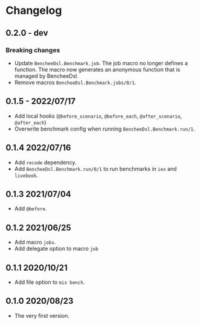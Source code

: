 # Changelog

## 0.2.0 - dev

### Breaking changes

+ Update `BencheeDsl.Benchmark.job`. The job macro no longer defines a function.
  The macro now generates an anonymous function that is managed by BencheeDsl.
+ Remove macros `BencheeDsl.Benchmark.jobs/0/1`.

## 0.1.5 - 2022/07/17

+ Add local hooks (`@before_scenario`, `@before_each`, `@after_scenario`, `@after_each`)
+ Overwrite benchmark config when running `BencheeDsl.Benchmark.run/1`.

## 0.1.4 2022/07/16

+ Add `recode` dependency.
+ Add `BencheeDsl.Benchmark.run/0/1` to run benchmarks in `iex` and `livebook`.

## 0.1.3 2021/07/04

+ Add `@before`.

## 0.1.2 2021/06/25

+ Add macro `jobs`.
+ Add delegate option to macro `job`

## 0.1.1 2020/10/21

+ Add file option to `mix bench`.

## 0.1.0 2020/08/23

+ The very first version.
